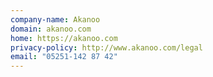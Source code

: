 ```yaml
---
company-name: Akanoo
domain: akanoo.com
home: https://akanoo.com
privacy-policy: http://www.akanoo.com/legal
email: "05251-142 87 42"
---
```




